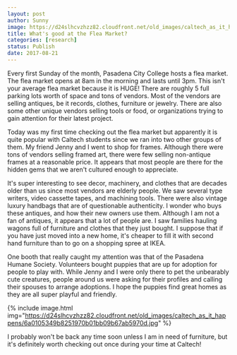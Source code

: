 ```yaml
---
layout: post
author: Sunny
image: https://d24slhcvzhzz82.cloudfront.net/old_images/caltech_as_it_happens/6a0105349b8251970b01b7c9133e78970b.jpg
title: What's good at the Flea Market?
categories: [research]
status: Publish
date: 2017-08-21
---
```






Every first Sunday of the month, Pasadena City College hosts a flea market. The flea market opens at 8am in the morning and lasts until 3pm. This isn't your average flea market because it is HUGE! There are roughly 5 full parking lots worth of space and tons of vendors. Most of the vendors are selling antiques, be it records, clothes, furniture or jewelry. There are also some other unique vendors selling tools or food, or organizations trying to gain attention for their latest project.





Today was my first time checking out the flea market but apparently it is quite popular with Caltech students since we ran into two other groups of them. My friend Jenny and I went to shop for frames. Although there were tons of vendors selling framed art, there were few selling non-antique frames at a reasonable price. It appears that most people are there for the hidden gems that we aren't cultured enough to appreciate.



It's super interesting to see decor, machinery, and clothes that are decades older than us since most vendors are elderly people. We saw several type writers, video cassette tapes, and machining tools. There were also vintage luxury handbags that are of questionable authenticity. I wonder who buys these antiques, and how their new owners use them. Although I am not a fan of antiques, it appears that a lot of people are. I saw families hauling wagons full of furniture and clothes that they just bought. I suppose that if you have just moved into a new home, it's cheaper to fill it with second hand furniture than to go on a shopping spree at IKEA.



One booth that really caught my attention was that of the Pasadena Humane Society. Volunteers bought puppies that are up for adoption for people to play with. While Jenny and I were only there to pet the unbearably cute creatures, people around us were asking for their profiles and calling their spouses to arrange adoptions. I hope the puppies find great homes as they are all super playful and friendly.



{% include image.html img="https://d24slhcvzhzz82.cloudfront.net/old_images/caltech_as_it_happens/6a0105349b8251970b01bb09b67ab5970d.jpg" %}


I probably won't be back any time soon unless I am in need of furniture, but it's definitely worth checking out once during your time at Caltech!

